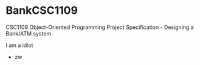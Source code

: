 # BankCSC1109
CSC1109 Object-Oriented Programming Project Specification - Designing a Bank/ATM system

I am a idiot
- zw
